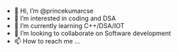 - 👋 Hi, I’m @princekumarcse
- 👀 I’m interested in coding and DSA
- 🌱 I’m currently learning C++/DSA/IOT
- 💞️ I’m looking to collaborate on Software development
- 📫 How to reach me ...

<!---
princekumarcse/princekumarcse is a ✨ special ✨ repository because its `README.md` (this file) appears on your GitHub profile.
You can click the Preview link to take a look at your changes.
--->
